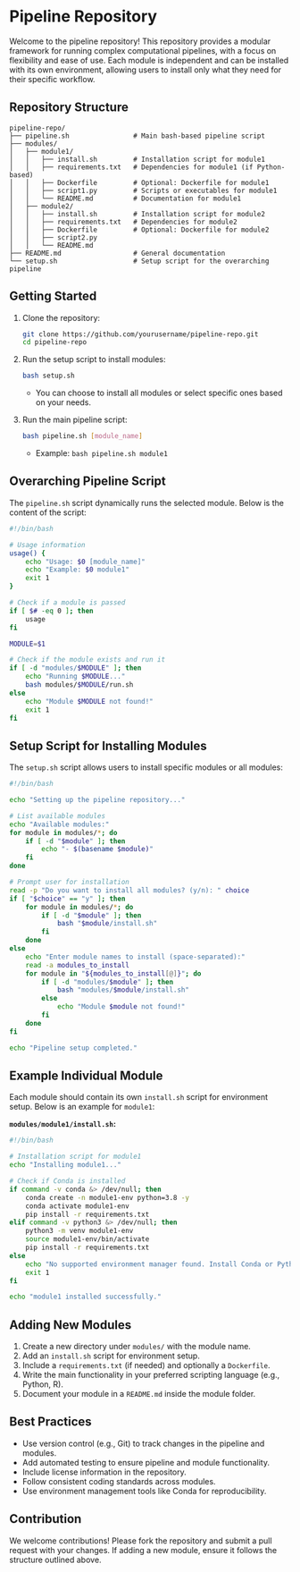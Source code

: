 # Pipeline Repository
Welcome to the pipeline repository! This repository provides a modular framework for running complex computational pipelines, with a focus on flexibility and ease of use. Each module is independent and can be installed with its own environment, allowing users to install only what they need for their specific workflow.

## Repository Structure
```
pipeline-repo/
├── pipeline.sh                # Main bash-based pipeline script
├── modules/
│   ├── module1/
│   │   ├── install.sh         # Installation script for module1
│   │   ├── requirements.txt   # Dependencies for module1 (if Python-based)
│   │   ├── Dockerfile         # Optional: Dockerfile for module1
│   │   ├── script1.py         # Scripts or executables for module1
│   │   └── README.md          # Documentation for module1
│   ├── module2/
│   │   ├── install.sh         # Installation script for module2
│   │   ├── requirements.txt   # Dependencies for module2
│   │   ├── Dockerfile         # Optional: Dockerfile for module2
│   │   ├── script2.py
│   │   └── README.md
├── README.md                  # General documentation
└── setup.sh                   # Setup script for the overarching pipeline
```

## Getting Started
1. Clone the repository:
   ```bash
   git clone https://github.com/yourusername/pipeline-repo.git
   cd pipeline-repo
   ```

2. Run the setup script to install modules:
   ```bash
   bash setup.sh
   ```
   - You can choose to install all modules or select specific ones based on your needs.

3. Run the main pipeline script:
   ```bash
   bash pipeline.sh [module_name]
   ```
   - Example: `bash pipeline.sh module1`

## Overarching Pipeline Script
The `pipeline.sh` script dynamically runs the selected module. Below is the content of the script:

```bash
#!/bin/bash

# Usage information
usage() {
    echo "Usage: $0 [module_name]"
    echo "Example: $0 module1"
    exit 1
}

# Check if a module is passed
if [ $# -eq 0 ]; then
    usage
fi

MODULE=$1

# Check if the module exists and run it
if [ -d "modules/$MODULE" ]; then
    echo "Running $MODULE..."
    bash modules/$MODULE/run.sh
else
    echo "Module $MODULE not found!"
    exit 1
fi
```

## Setup Script for Installing Modules
The `setup.sh` script allows users to install specific modules or all modules:

```bash
#!/bin/bash

echo "Setting up the pipeline repository..."

# List available modules
echo "Available modules:"
for module in modules/*; do
    if [ -d "$module" ]; then
        echo "- $(basename $module)"
    fi
done

# Prompt user for installation
read -p "Do you want to install all modules? (y/n): " choice
if [ "$choice" == "y" ]; then
    for module in modules/*; do
        if [ -d "$module" ]; then
            bash "$module/install.sh"
        fi
    done
else
    echo "Enter module names to install (space-separated):"
    read -a modules_to_install
    for module in "${modules_to_install[@]}"; do
        if [ -d "modules/$module" ]; then
            bash "modules/$module/install.sh"
        else
            echo "Module $module not found!"
        fi
    done
fi

echo "Pipeline setup completed."
```

## Example Individual Module
Each module should contain its own `install.sh` script for environment setup. Below is an example for `module1`:

**`modules/module1/install.sh`:**
```bash
#!/bin/bash

# Installation script for module1
echo "Installing module1..."

# Check if Conda is installed
if command -v conda &> /dev/null; then
    conda create -n module1-env python=3.8 -y
    conda activate module1-env
    pip install -r requirements.txt
elif command -v python3 &> /dev/null; then
    python3 -m venv module1-env
    source module1-env/bin/activate
    pip install -r requirements.txt
else
    echo "No supported environment manager found. Install Conda or Python3."
    exit 1
fi

echo "module1 installed successfully."
```

## Adding New Modules
1. Create a new directory under `modules/` with the module name.
2. Add an `install.sh` script for environment setup.
3. Include a `requirements.txt` (if needed) and optionally a `Dockerfile`.
4. Write the main functionality in your preferred scripting language (e.g., Python, R).
5. Document your module in a `README.md` inside the module folder.

## Best Practices
- Use version control (e.g., Git) to track changes in the pipeline and modules.
- Add automated testing to ensure pipeline and module functionality.
- Include license information in the repository.
- Follow consistent coding standards across modules.
- Use environment management tools like Conda for reproducibility.

## Contribution
We welcome contributions! Please fork the repository and submit a pull request with your changes. If adding a new module, ensure it follows the structure outlined above.

